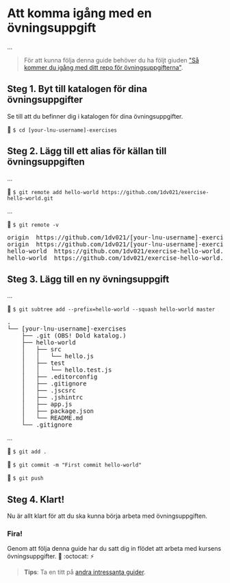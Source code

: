 # Att komma igång med en övningsuppgift

...

> För att kunna följa denna guide behöver du ha följt giuden ["Så kommer du igång med ditt repo för övningsuppgifterna"](../sa-kommer-du-igang-med-ditt-repo-for-kursens-ovningsuppgifter). 

## Steg 1. Byt till katalogen för dina övningsuppgifter

Se till att du befinner dig i katalogen för dina övningsuppgifter. 

:triangular_flag_on_post: `$ cd [your-lnu-username]-exercises` 

## Steg 2. Lägg till ett alias för källan till övningsuppgiften

...

:triangular_flag_on_post: `$ git remote add hello-world https://github.com/1dv021/exercise-hello-world.git`

...

:triangular_flag_on_post: `$ git remote -v`

<pre>
origin  https://github.com/1dv021/[your-lnu-username]-exercises.git (fetch)
origin  https://github.com/1dv021/[your-lnu-username]-exercises.git (push)
hello-world  https://github.com/1dv021/exercise-hello-world.git (fetch)
hello-world  https://github.com/1dv021/exercise-hello-world.git (push)
</pre>

## Steg 3. Lägg till en ny övningsuppgift

...

:triangular_flag_on_post: `$ git subtree add --prefix=hello-world --squash hello-world master`

<pre>
.
└── [your-lnu-username]-exercises
    ├── .git (OBS! Dold katalog.)
    ├── hello-world
    │   ├── src
    │   │   └── hello.js
    │   ├── test
    │   │   └── hello.test.js
    │   ├── .editorconfig
    │   ├── .gitignore
    │   ├── .jscsrc
    │   ├── .jshintrc
    │   ├── app.js
    │   ├── package.json
    │   └── README.md
    └── .gitignore
</pre>
...

:triangular_flag_on_post: `$ git add .`

:triangular_flag_on_post: `$ git commit -m "First commit hello-world"`

:triangular_flag_on_post: `$ git push` 

## Steg 4. Klart!

Nu är allt klart för att du ska kunna börja arbeta med övningsuppgiften.

### Fira!

Genom att följa denna guide har du satt dig in flödet att arbeta med kursens övningsuppgifter. :tada: :octocat: :zap:

> __Tips__: Ta en titt på [andra intressanta guider](../).

 